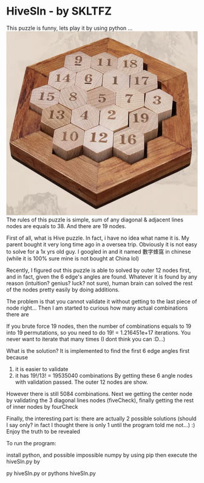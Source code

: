 # HiveSln - by SKLTFZ

This puzzle is funny, lets play it by using python ...
![alt text](https://github.com/skltfz/HiveSln/blob/main/hive-sumallto38.png?raw=true)
The rules of this puzzle is simple, sum of any diagonal & adjacent lines nodes are equals to 38. And there are 19 nodes.

First of all, what is Hive puzzle. In fact, i have no idea what name it is. My parent bought it very long time ago in a oversea trip. Obviously it is not easy to solve for a 1x yrs old guy. I googled in and it named 數字蜂窩 in chinese (while it is 100% sure mine is not bought at China lol)

Recently, I figured out this puzzle is able to solved by outer 12 nodes first, and in fact, given the 6 edge's angles are found. Whatever it is found by any reason (intuition? genius? luck? not sure), human brain can solved the rest of the nodes pretty easily by doing additions.

The problem is that you cannot validate it without getting to the last piece of node right... Then I am started to curious how many actual combinations there are

If you brute force 19 nodes, then the number of combinations equals to 19 into 19 permutations, so you need to do 19! = 1.216451e+17 iterations. You never want to iterate that many times (I dont think you can :D...)

What is the solution? It is implemented to find the first 6 edge angles first because

1. it is easier to validate
2. it has 19!/13! = 19535040 combinations
   By getting these 6 angle nodes with validation passed. The outer 12 nodes are show.

However there is still 5084 combinations. Next we getting the center node by validating the 3 diagonal lines nodes (fiveCheck), finally getting the rest of inner nodes by fourCheck

Finally, the interesting part is: there are actually 2 possible solutions (should I say only? in fact I thought there is only 1 until the program told me not...) :) Enjoy the truth to be revealed

To run the program:

install python, and possible impossible numpy by using pip then execute the hiveSln.py by

py hiveSln.py or pythons hiveSln.py
